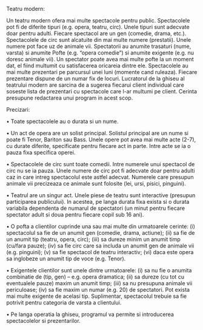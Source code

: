 Teatru modern: 

Un teatru modern ofera mai multe spectacole pentru public. Spectacolele pot fi de diferite tipuri (e.g. opera, teatru, circ). Unele tipuri sunt adecvate doar pentru adulti. Fiecare spectacol are un gen (comedie, drama, etc.). Spectacolele de circ sunt alcatuite din mai multe numere (prestatii). Unele numere pot face uz de animale vii. Spectatorii au anumite trasaturi (nume, varsta) si anumite Pofte (e.g. “opera comedie”) si anumite exigente (e.g. nu doresc animale vii). Un spectator poate avea mai multe pofte la un moment dat, el fiind multumit cu satisfacerea oricareia dintre ele. Spectacolele au mai multe prezentari pe parcursul unei luni (momente cand ruleaza).  Fiecare prezentare dispune de un numar fix de locuri. Lucratorul de la ghiseu al teatrului modern are sarcina de a sugerea fiecarui client individual care soseste lista de prezentari cu spectacole care l-ar multumi pe client. Cerinta presupune redactarea unui program in acest scop.


Precizari: 

•	Toate spectacolele au o durata si un nume.

•	Un act de opera are un solist principal. Solistul principal are un nume si poate fi Tenor, Bariton sau Bass. Unele opere pot avea mai multe acte (2-7), cu durate diferite, specificate pentru fiecare act in parte. Intre acte se ia o pauza fixa specifica operei. 

•	Spectacolele de circ sunt toate comedii. Intre numerele unui spectacol de circ nu se ia pauza. Unele numere de circ pot fi adecvate doar pentru adulti caz in care intreg spectacolul este astfel adecvat. Numerele care presupun animale vii precizeaza ce animale sunt folosite (lei, ursi, pisici, pinguini).

•	Teatrul are un singur act. Unele piese de teatru sunt interactive (presupun participarea publicului). In acestea, pe langa durata fixa exista si o durata variabila dependenta de numarul de spectatori (un minut pentru fiecare spectator adult si doua pentru fiecare copil sub 16 ani).

•	O pofta a clientilor cuprinde una sau mai multe din urmatoarele cerinte: (i) spectacolul sa fie de un anumit gen (comedie, drama, actiune); (ii) sa fie de un anumit tip (teatru, opera, circ); (iii) sa dureze minim un anumit timp (cu/fara pauze); (iv) sa fie circ care sa includa un anumit gen de animale vii (e.g. pinguini); (v) sa fie spectacol de teatru interactiv; (vi) daca este opera sa inglobeze un anumit tip de voce (e.g. Tenor). 

•	Exigentele clientilor sunt unele dintre urmatoarele: (i) sa nu fie o anumita combinatie de (tip, gen) – e.g. opera dramatica; (ii) sa dureze (cu tot cu eventualele pauze) maxim un anumit timp; (iii) sa nu presupuna animale vii periculoase; (iv) sa fie maxim un numar (e.g. 20) de spectatori. Pot exista mai multe exigente de acelasi tip. Suplimentar, spectacolul trebuie sa fie potrivit pentru categoria de varsta a clientului.

•	Pe langa operatia la ghiseu, programul va permite si introducerea spectacolelor si prezentarilor.
